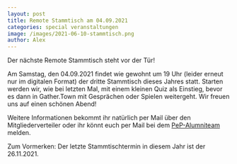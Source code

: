 ```yaml
---
layout: post
title: Remote Stammtisch am 04.09.2021
categories: special veranstaltungen
image: /images/2021-06-10-stammtisch.png
author: Alex
---
```


Der nächste Remote Stammtisch steht vor der Tür!

Am Samstag, den 04.09.2021 findet wie gewohnt um 19 Uhr (leider erneut nur im digitalen Format) der dritte Stammtisch dieses Jahres statt. Starten werden wir, wie bei letzten Mal, mit einem kleinen Quiz als Einstieg, bevor es dann in Gather.Town mit Gesprächen oder Spielen weitergeht. Wir freuen uns auf einen schönen Abend!

Weitere Informationen bekommt ihr natürlich per Mail über den Mitgliederverteiler oder ihr könnt euch per Mail bei dem [PeP-Alumniteam](mailto:alumniarbeit@pep-dortmund.org) melden.

Zum Vormerken: Der letzte Stammtischtermin in diesem Jahr ist der 26.11.2021.
